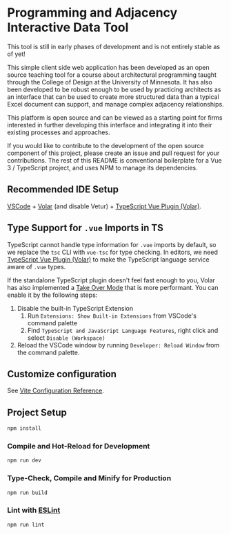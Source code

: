 # Programming and Adjacency Interactive Data Tool

This tool is still in early phases of development and is not entirely stable as of yet!

This simple client side web application has been developed as an open source teaching tool for a course about architectural programming taught through the College of Design at the University of Minnesota.  It has also been developed to be robust enough to be used by practicing architects as an interface that can be used to create more structured data than a typical Excel document can support, and manage complex adjacency relationships.

This platform is open source and can be viewed as a starting point for firms interested in further developing this interface and integrating it into their existing processes and approaches.

If you would like to contribute to the development of the open source component of this project, please create an issue and pull request for your contributions.  The rest of this README is conventional boilerplate for a Vue 3 / TypeScript project, and uses NPM to manage its dependencies.

## Recommended IDE Setup

[VSCode](https://code.visualstudio.com/) + [Volar](https://marketplace.visualstudio.com/items?itemName=Vue.volar) (and disable Vetur) + [TypeScript Vue Plugin (Volar)](https://marketplace.visualstudio.com/items?itemName=Vue.vscode-typescript-vue-plugin).

## Type Support for `.vue` Imports in TS

TypeScript cannot handle type information for `.vue` imports by default, so we replace the `tsc` CLI with `vue-tsc` for type checking. In editors, we need [TypeScript Vue Plugin (Volar)](https://marketplace.visualstudio.com/items?itemName=Vue.vscode-typescript-vue-plugin) to make the TypeScript language service aware of `.vue` types.

If the standalone TypeScript plugin doesn't feel fast enough to you, Volar has also implemented a [Take Over Mode](https://github.com/johnsoncodehk/volar/discussions/471#discussioncomment-1361669) that is more performant. You can enable it by the following steps:

1. Disable the built-in TypeScript Extension
    1) Run `Extensions: Show Built-in Extensions` from VSCode's command palette
    2) Find `TypeScript and JavaScript Language Features`, right click and select `Disable (Workspace)`
2. Reload the VSCode window by running `Developer: Reload Window` from the command palette.

## Customize configuration

See [Vite Configuration Reference](https://vitejs.dev/config/).

## Project Setup

```sh
npm install
```

### Compile and Hot-Reload for Development

```sh
npm run dev
```

### Type-Check, Compile and Minify for Production

```sh
npm run build
```

### Lint with [ESLint](https://eslint.org/)

```sh
npm run lint
```
